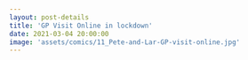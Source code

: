 ```yaml
---
layout: post-details
title: 'GP Visit Online in lockdown'
date: 2021-03-04 20:00:00
image: 'assets/comics/11_Pete-and-Lar-GP-visit-online.jpg'
---
```


